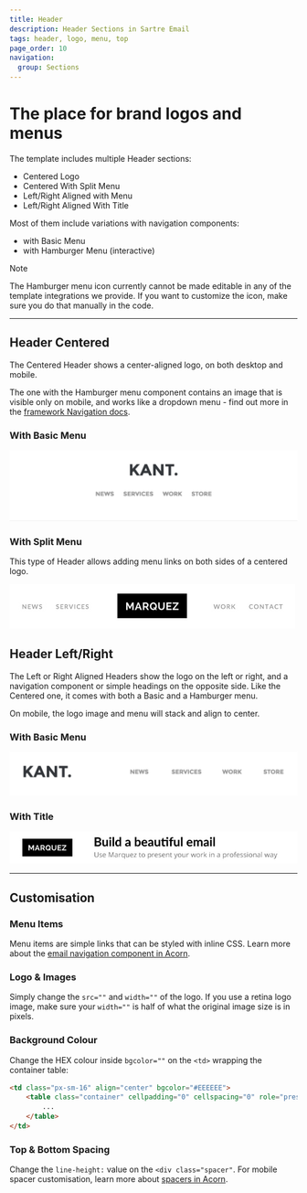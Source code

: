 ```yaml
---
title: Header
description: Header Sections in Sartre Email
tags: header, logo, menu, top
page_order: 10
navigation:
  group: Sections
---
```


# The place for brand logos and menus

The template includes multiple Header sections:

- Centered Logo
- Centered With Split Menu
- Left/Right Aligned with Menu
- Left/Right Aligned With Title

Most of them include variations with navigation components:

- with Basic Menu
- with Hamburger Menu (interactive)

<div class="bg-blue-lightest border-l-4 border-blue p-4" role="alert">
  <p class="font-sans font-bold m-0 text-md text-blue-dark">Note</p>
  <p class="m-0 text-md text-blue-dark">The Hamburger menu icon currently cannot be made editable in any of the template integrations we provide. If you want to customize the icon, make sure you do that manually in the code.</p>
</div>

---

## Header Centered

The Centered Header shows a center-aligned logo, on both desktop and mobile.

The one with the Hamburger menu component contains an image that is visible only on mobile, and works like a dropdown menu - find out more in the [framework Navigation docs](https://thememountain.github.io/acorn/components/navigation.html#hamburger).

### With Basic Menu

![Header Centered With Basic Menu](/img/email/sartre/sections/header-centered.jpg)

### With Split Menu

This type of Header allows adding menu links on both sides of a centered logo.

![Header Centered With Split Menu](/img/email/sartre/sections/header-centered-split-menu.jpg)

## Header Left/Right

The Left or Right Aligned Headers show the logo on the left or right, and a navigation component or simple headings on the opposite side. Like the Centered one, it comes with both a Basic and a Hamburger menu.

On mobile, the logo image and menu will stack and align to center.

### With Basic Menu

![Header Left With Basic Menu](/img/email/sartre/sections/header-left.jpg)

### With Title

![Header Left With Title](/img/email/sartre/sections/header-with-title.jpg)

---

## Customisation

### Menu Items

Menu items are simple links that can be styled with inline CSS. Learn more about the [email navigation component in Acorn](https://thememountain.github.io/acorn/components/navigation.html).

### Logo & Images

Simply change the `src=""` and `width=""` of the logo. If you use a retina logo image, make sure your `width=""` is half of what the original image size is in pixels.

### Background Colour

Change the HEX colour inside `bgcolor=""` on the `<td>` wrapping the container table:

```html
<td class="px-sm-16" align="center" bgcolor="#EEEEEE">
    <table class="container" cellpadding="0" cellspacing="0" role="presentation" width="600">
        ...
    </table>
</td>
```

### Top & Bottom Spacing

Change the `line-height:` value on the `<div class="spacer"`. For mobile spacer customisation, learn more about [spacers in Acorn](https://thememountain.github.io/acorn/utilities/spacing.html).

